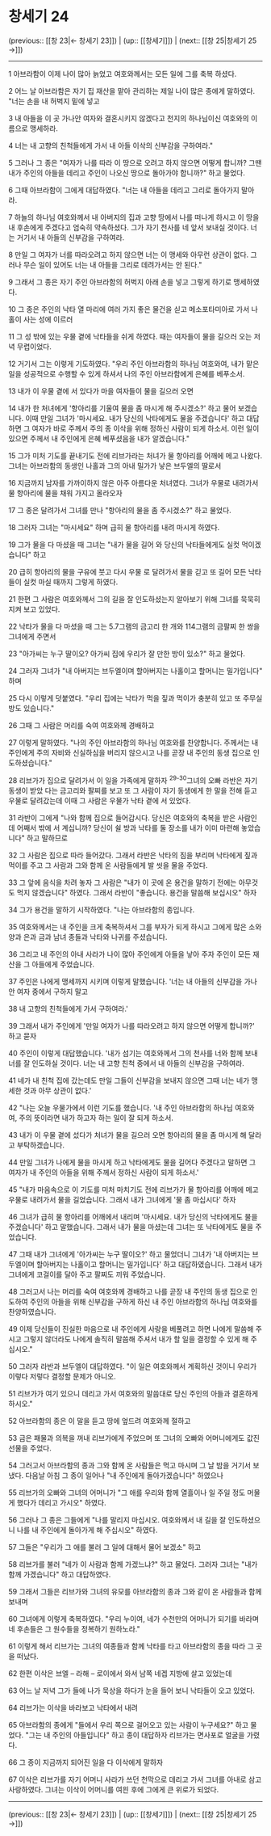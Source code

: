 # 창세기 24

(previous:: [[창 23|← 창세기 23]]) | (up:: [[창세기]]) | (next:: [[창 25|창세기 25 →]])

***




1 
아브라함이 이제 나이 많아 늙었고 여호와께서는 모든 일에 그를 축복 하셨다. 



2 
어느 날 아브라함은 자기 집 재산을 맡아 관리하는 제일 나이 많은 종에게 말하였다. "너는 손을 내 허벅지 밑에 넣고 



3 
내 아들을 이 곳 가나안 여자와 결혼시키지 않겠다고 천지의 하나님이신 여호와의 이름으로 맹세하라. 



4 
너는 내 고향의 친척들에게 가서 내 아들 이삭의 신부감을 구하여라." 



5 
그러나 그 종은 "여자가 나를 따라 이 땅으로 오려고 하지 않으면 어떻게 합니까? 그땐 내가 주인의 아들을 데리고 주인이 나오신 땅으로 돌아가야 합니까?" 하고 물었다. 



6 
그때 아브라함이 그에게 대답하였다. "너는 내 아들을 데리고 그리로 돌아가지 말아라. 



7 
하늘의 하나님 여호와께서 내 아버지의 집과 고향 땅에서 나를 떠나게 하시고 이 땅을 내 후손에게 주겠다고 엄숙히 약속하셨다. 그가 자기 천사를 네 앞서 보내실 것이다. 너는 거기서 내 아들의 신부감을 구하여라. 



8 
만일 그 여자가 너를 따라오려고 하지 않으면 너는 이 맹세와 아무런 상관이 없다. 그러나 무슨 일이 있어도 너는 내 아들을 그리로 데려가서는 안 된다." 



9 
그래서 그 종은 자기 주인 아브라함의 허벅지 아래 손을 넣고 그렇게 하기로 맹세하였다. 



10 
그 종은 주인의 낙타 열 마리에 여러 가지 좋은 물건을 싣고 메소포타미아로 가서 나홀이 사는 성에 이르러 



11 
그 성 밖에 있는 우물 곁에 낙타들을 쉬게 하였다. 때는 여자들이 물을 길으러 오는 저녁 무렵이었다. 



12 
거기서 그는 이렇게 기도하였다. "우리 주인 아브라함의 하나님 여호와여, 내가 맡은 일을 성공적으로 수행할 수 있게 하셔서 나의 주인 아브라함에게 은혜를 베푸소서. 



13 
내가 이 우물 곁에 서 있다가 마을 여자들이 물을 길으러 오면 



14 
내가 한 처녀에게 '항아리를 기울여 물을 좀 마시게 해 주시겠소?' 하고 물어 보겠습니다. 이때 만일 그녀가 '마시세요. 내가 당신의 낙타에게도 물을 주겠습니다' 하고 대답하면 그 여자가 바로 주께서 주의 종 이삭을 위해 정하신 사람이 되게 하소서. 이런 일이 있으면 주께서 내 주인에게 은혜 베푸셨음을 내가 알겠습니다." 



15 
그가 미처 기도를 끝내기도 전에 리브가라는 처녀가 물 항아리를 어깨에 메고 나왔다. 그녀는 아브라함의 동생인 나홀과 그의 아내 밀가가 낳은 브두엘의 딸로서 



16 
지금까지 남자를 가까이하지 않은 아주 아름다운 처녀였다. 그녀가 우물로 내려가서 물 항아리에 물을 채워 가지고 올라오자 



17 
그 종은 달려가서 그녀를 만나 "항아리의 물을 좀 주시겠소?" 하고 물었다. 



18 
그러자 그녀는 "마시세요" 하며 급히 물 항아리를 내려 마시게 하였다. 



19 
그가 물을 다 마셨을 때 그녀는 "내가 물을 길어 와 당신의 낙타들에게도 실컷 먹이겠습니다" 하고 



20 
급히 항아리의 물을 구유에 붓고 다시 우물 로 달려가서 물을 긷고 또 길어 모든 낙타들이 실컷 마실 때까지 그렇게 하였다. 



21 
한편 그 사람은 여호와께서 그의 길을 잘 인도하셨는지 알아보기 위해 그녀를 묵묵히 지켜 보고 있었다. 



22 
낙타가 물을 다 마셨을 때 그는 5.7그램의 금고리 한 개와 114그램의 금팔찌 한 쌍을 그녀에게 주면서 



23 
"아가씨는 누구 딸이오? 아가씨 집에 우리가 잘 만한 방이 있소?" 하고 물었다. 



24 
그러자 그녀가 "내 아버지는 브두엘이며 할아버지는 나홀이고 할머니는 밀가입니다" 하며 



25 
다시 이렇게 덧붙였다. "우리 집에는 낙타가 먹을 짚과 먹이가 충분히 있고 또 주무실 방도 있습니다." 



26 
그때 그 사람은 머리를 숙여 여호와께 경배하고 



27 
이렇게 말하였다. "나의 주인 아브라함의 하나님 여호와를 찬양합니다. 주께서는 내 주인에게 주의 자비와 신실하심을 버리지 않으시고 나를 곧장 내 주인의 동생 집으로 인도하셨습니다." 



28 
리브가가 집으로 달려가서 이 일을 가족에게 말하자 <sup class="versenum">29-30</sup>그녀의 오빠 라반은 자기 동생이 받았 다는 금고리와 팔찌를 보고 또 그 사람이 자기 동생에게 한 말을 전해 듣고 우물로 달려갔는데 이때 그 사람은 우물가 낙타 곁에 서 있었다. 



31 
라반이 그에게 "나와 함께 집으로 들어갑시다. 당신은 여호와의 축복을 받은 사람인데 어째서 밖에 서 계십니까? 당신이 쉴 방과 낙타를 둘 장소를 내가 이미 마련해 놓았습니다" 하고 말하므로 



32 
그 사람은 집으로 따라 들어갔다. 그래서 라반은 낙타의 짐을 부리며 낙타에게 짚과 먹이를 주고 그 사람과 그와 함께 온 사람들에게 발 씻을 물을 주었다. 



33 
그 앞에 음식을 차려 놓자 그 사람은 "내가 이 곳에 온 용건을 말하기 전에는 아무것도 먹지 않겠습니다" 하였다. 그래서 라반이 "좋습니다. 용건을 말씀해 보십시오" 하자 



34 
그가 용건을 말하기 시작하였다. "나는 아브라함의 종입니다. 



35 
여호와께서는 내 주인을 크게 축복하셔서 그를 부자가 되게 하시고 그에게 많은 소와 양과 은과 금과 남녀 종들과 낙타와 나귀를 주셨습니다. 



36 
그리고 내 주인의 아내 사라가 나이 많아 주인에게 아들을 낳아 주자 주인이 모든 재산을 그 아들에게 주었습니다. 



37 
주인은 나에게 맹세까지 시키며 이렇게 말했습니다. '너는 내 아들의 신부감을 가나안 여자 중에서 구하지 말고 



38 
내 고향의 친척들에게 가서 구하여라.' 



39 
그래서 내가 주인에게 '만일 여자가 나를 따라오려고 하지 않으면 어떻게 합니까?' 하고 묻자 



40 
주인이 이렇게 대답했습니다. '내가 섬기는 여호와께서 그의 천사를 너와 함께 보내 너를 잘 인도하실 것이다. 너는 내 고향 친척 중에서 내 아들의 신부감을 구하여라. 



41 
네가 내 친척 집에 갔는데도 만일 그들이 신부감을 보내지 않으면 그때 너는 네가 맹세한 것과 아무 상관이 없다.' 



42 
"나는 오늘 우물가에서 이런 기도를 했습니다. '내 주인 아브라함의 하나님 여호와여, 주의 뜻이라면 내가 하고자 하는 일이 잘 되게 하소서. 



43 
내가 이 우물 곁에 섰다가 처녀가 물을 길으러 오면 항아리의 물을 좀 마시게 해 달라고 부탁하겠습니다. 



44 
만일 그녀가 나에게 물을 마시게 하고 낙타에게도 물을 길어다 주겠다고 말하면 그 여자가 내 주인의 아들을 위해 주께서 정하신 사람이 되게 하소서.' 



45 
"내가 마음속으로 이 기도를 미처 마치기도 전에 리브가가 물 항아리를 어깨에 메고 우물로 내려가서 물을 길었습니다. 그래서 내가 그녀에게 '물 좀 마십시다' 하자 



46 
그녀가 급히 물 항아리를 어깨에서 내리며 '마시세요. 내가 당신의 낙타에게도 물을 주겠습니다' 하고 말했습니다. 그래서 내가 물을 마셨는데 그녀는 또 낙타에게도 물을 주었습니다. 



47 
그때 내가 그녀에게 '아가씨는 누구 딸이오?' 하고 물었더니 그녀가 '내 아버지는 브두엘이며 할아버지는 나홀이고 할머니는 밀가입니다' 하고 대답하였습니다. 그래서 내가 그녀에게 코걸이를 달아 주고 팔찌도 끼워 주었습니다. 



48 
그러고서 나는 머리를 숙여 여호와께 경배하고 나를 곧장 내 주인의 동생 집으로 인도하여 주인의 아들을 위해 신부감을 구하게 하신 내 주인 아브라함의 하나님 여호와를 찬양하였습니다. 



49 
이제 당신들이 진실한 마음으로 내 주인에게 사랑을 베풀려고 하면 나에게 말씀해 주시고 그렇지 않더라도 나에게 솔직히 말씀해 주셔서 내가 할 일을 결정할 수 있게 해 주십시오." 



50 
그러자 라반과 브두엘이 대답하였다. "이 일은 여호와께서 계획하신 것이니 우리가 이렇다 저렇다 결정할 문제가 아니오. 



51 
리브가가 여기 있으니 데리고 가서 여호와의 말씀대로 당신 주인의 아들과 결혼하게 하시오." 



52 
아브라함의 종은 이 말을 듣고 땅에 엎드려 여호와께 절하고 



53 
금은 패물과 의복을 꺼내 리브가에게 주었으며 또 그녀의 오빠와 어머니에게도 값진 선물을 주었다. 



54 
그러고서 아브라함의 종과 그와 함께 온 사람들은 먹고 마시며 그 날 밤을 거기서 보냈다. 다음날 아침 그 종이 일어나 "내 주인에게 돌아가겠습니다" 하였으나 



55 
리브가의 오빠와 그녀의 어머니가 "그 애를 우리와 함께 열흘이나 일 주일 정도 머물게 했다가 데리고 가시오" 하였다. 



56 
그러나 그 종은 그들에게 "나를 말리지 마십시오. 여호와께서 내 길을 잘 인도하셨으니 나를 내 주인에게 돌아가게 해 주십시오" 하였다. 



57 
그들은 "우리가 그 애를 불러 그 일에 대해서 물어 보겠소" 하고 



58 
리브가를 불러 "네가 이 사람과 함께 가겠느냐?" 하고 물었다. 그러자 그녀는 "내가 함께 가겠습니다" 하고 대답하였다. 



59 
그래서 그들은 리브가와 그녀의 유모를 아브라함의 종과 그와 같이 온 사람들과 함께 보내며 



60 
그녀에게 이렇게 축복하였다. "우리 누이여, 네가 수천만의 어머니가 되기를 바라며 네 후손들은 그 원수들을 정복하기 원하노라." 



61 
이렇게 해서 리브가는 그녀의 여종들과 함께 낙타를 타고 아브라함의 종을 따라 그 곳을 떠났다. 



62 
한편 이삭은 브엘 – 라해 – 로이에서 와서 남쪽 네겝 지방에 살고 있었는데 



63 
어느 날 저녁 그가 들에 나가 묵상을 하다가 눈을 들어 보니 낙타들이 오고 있었다. 



64 
리브가는 이삭을 바라보고 낙타에서 내려 



65 
아브라함의 종에게 "들에서 우리 쪽으로 걸어오고 있는 사람이 누구세요?" 하고 물었다. "그는 내 주인의 아들입니다" 하고 종이 대답하자 리브가는 면사포로 얼굴을 가렸다. 



66 
그 종이 지금까지 되어진 일을 다 이삭에게 말하자 



67 
이삭은 리브가를 자기 어머니 사라가 쓰던 천막으로 데리고 가서 그녀를 아내로 삼고 사랑하였다. 그녀는 이삭이 어머니를 여읜 후에 그에게 큰 위로가 되었다.

***

(previous:: [[창 23|← 창세기 23]]) | (up:: [[창세기]]) | (next:: [[창 25|창세기 25 →]])
